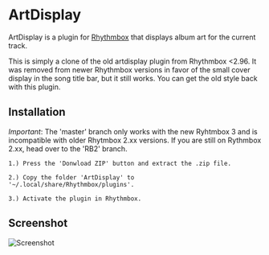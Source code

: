 ArtDisplay
===========

ArtDisplay is a plugin for [Rhythmbox](http://projects.gnome.org/rhythmbox/) that displays album art for the current track.

This is simply a clone of the old artdisplay plugin from Rhythmbox <2.96. It was removed from newer Rhythmbox versions in favor of the small cover display in the song title bar, but it still works. 
You can get the old style back with this plugin.



Installation
------------

*Important*: The 'master' branch only works with the new Ryhtmbox 3 and is incompatible with older Rhytmbox 2.xx versions. If you are still on Rythmbox 2.xx, head over to the 'RB2' branch.

	1.) Press the 'Donwload ZIP' button and extract the .zip file.

	2.) Copy the folder 'ArtDisplay' to '~/.local/share/Rhythmbox/plugins'.
	
	3.) Activate the plugin in Rhythmbox. 
	


Screenshot
-----------

![Screenshot](http://www.dmo60.de/ArtDisplayScreenshot.png)